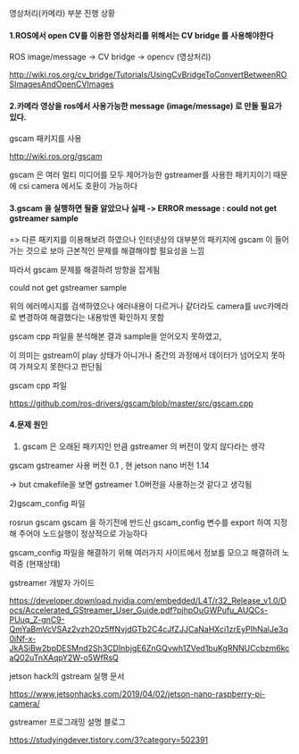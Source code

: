 영상처리(카메라)  부분 진행 상황

#### 1.ROS에서 open CV를 이용한 영상처리를 위해서는 CV bridge 를 사용해야한다

ROS image/message -> CV bridge -> opencv (영상처리)

<http://wiki.ros.org/cv_bridge/Tutorials/UsingCvBridgeToConvertBetweenROSImagesAndOpenCVImages>



#### 2.카메라 영상을 ros에서 사용가능한 message (image/message) 로 만들 필요가 있다.

gscam 패키지를 사용

<http://wiki.ros.org/gscam>

gscam 은 여러 멀티 미디어를 모두 제어가능한 gstreamer를 사용한 패키지이기 때문에 csi camera 에서도 호환이 가능하다



#### 3.gscam 을 실행하면 될줄 알았으나 실패 -> ERROR message :  could not get gstreamer sample

=> 다른 패키지를 이용해보려 하였으나 인터넷상의 대부분의 패키지에 gscam 이 들어가는 것으로 보아 근본적인 문제를 해결해야할 필요성을 느낌



따라서 gscam 문제를 해결하려 방향을 잡게됨



could not get gstreamer sample

위의 에러메시지를 검색하였으나 에러내용이 다르거나 같더라도 camera를 uvc카메라로 변경하여 해결했다는 내용밖엔 확인하지 못함



gscam cpp 파일을 분석해본 결과 sample을 얻어오지 못하였고,

이 의미는 gstream이 play 상태가 아니거나 중간의 과정에서 데이터가 넘어오지 못하여 가져오지 못한다고 판단됨



gscam cpp 파일

<https://github.com/ros-drivers/gscam/blob/master/src/gscam.cpp>





#### 4.문제 원인

1) gscam 은 오래된 패키지인 만큼 gstreamer 의 버전이 맞지 않다라는 생각

gscam gstreamer 사용 버전  0.1 ,  현 jetson nano 버전 1.14

->  but cmakefile을 보면 gstreamer 1.0버전을 사용하는것 같다고 생각됨



2)gscam_config 파일

rosrun gscam gscam 을 하기전에 반드신 gscam_config 변수를 export 하여 지정해 주어야 노드실행이 정상적으로 가능하다



gscam_config 파일을 해결하기 위해 여러가지 사이트에서 정보를 모으고 해결하려 노력중 (현재상태)



gstreamer 개발자 가이드

<https://developer.download.nvidia.com/embedded/L4T/r32_Release_v1.0/Docs/Accelerated_GStreamer_User_Guide.pdf?pjhpOuGWPufu_AUQCs-PUuq_Z-gnC9-QmYaBmVcVSAz2vzh2Oz5ffNvjdGTb2C4cJfZJJCaNaHXci1zrEyPIhNalJe3q0jNf-x-JkASiBw2bpDESMnd2Sh3CDInbjgE6ZnGQvwh1ZVed1buKgRNNUCcbzm6kcaQ02uTnXAqpY2W-o5WfRsQ>



jetson hack의 gstream 실행 문서

<https://www.jetsonhacks.com/2019/04/02/jetson-nano-raspberry-pi-camera/>



gstreamer 프로그래밍 설명 블로그

<https://studyingdever.tistory.com/3?category=502391>